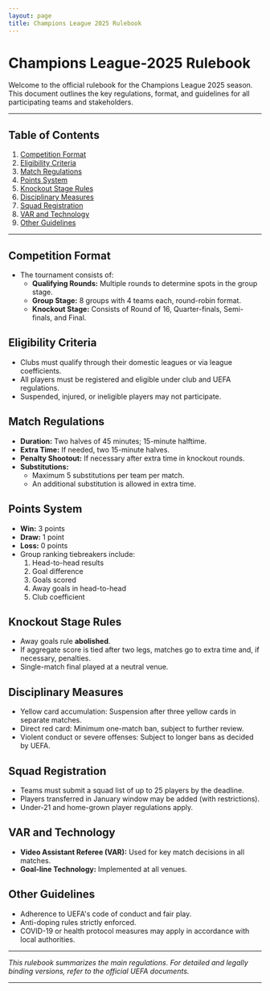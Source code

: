 ```yaml
---
layout: page
title: Champions League 2025 Rulebook
---
```

# Champions League-2025 Rulebook

Welcome to the official rulebook for the Champions League 2025 season. This document outlines the key regulations, format, and guidelines for all participating teams and stakeholders.

---

## Table of Contents

1. [Competition Format](#competition-format)
2. [Eligibility Criteria](#eligibility-criteria)
3. [Match Regulations](#match-regulations)
4. [Points System](#points-system)
5. [Knockout Stage Rules](#knockout-stage-rules)
6. [Disciplinary Measures](#disciplinary-measures)
7. [Squad Registration](#squad-registration)
8. [VAR and Technology](#var-and-technology)
9. [Other Guidelines](#other-guidelines)

---

## Competition Format

- The tournament consists of:  
  - **Qualifying Rounds:** Multiple rounds to determine spots in the group stage.  
  - **Group Stage:** 8 groups with 4 teams each, round-robin format.  
  - **Knockout Stage:** Consists of Round of 16, Quarter-finals, Semi-finals, and Final.

## Eligibility Criteria

- Clubs must qualify through their domestic leagues or via league coefficients.
- All players must be registered and eligible under club and UEFA regulations.
- Suspended, injured, or ineligible players may not participate.

## Match Regulations

- **Duration:** Two halves of 45 minutes; 15-minute halftime.
- **Extra Time:** If needed, two 15-minute halves.
- **Penalty Shootout:** If necessary after extra time in knockout rounds.
- **Substitutions:**  
  - Maximum 5 substitutions per team per match.  
  - An additional substitution is allowed in extra time.

## Points System

- **Win:** 3 points  
- **Draw:** 1 point  
- **Loss:** 0 points  
- Group ranking tiebreakers include:  
  1. Head-to-head results  
  2. Goal difference  
  3. Goals scored  
  4. Away goals in head-to-head  
  5. Club coefficient

## Knockout Stage Rules

- Away goals rule **abolished**.
- If aggregate score is tied after two legs, matches go to extra time and, if necessary, penalties.
- Single-match final played at a neutral venue.

## Disciplinary Measures

- Yellow card accumulation: Suspension after three yellow cards in separate matches.
- Direct red card: Minimum one-match ban, subject to further review.
- Violent conduct or severe offenses: Subject to longer bans as decided by UEFA.

## Squad Registration

- Teams must submit a squad list of up to 25 players by the deadline.
- Players transferred in January window may be added (with restrictions).
- Under-21 and home-grown player regulations apply.

## VAR and Technology

- **Video Assistant Referee (VAR):** Used for key match decisions in all matches.
- **Goal-line Technology:** Implemented at all venues.

## Other Guidelines

- Adherence to UEFA's code of conduct and fair play.
- Anti-doping rules strictly enforced.
- COVID-19 or health protocol measures may apply in accordance with local authorities.

---

*This rulebook summarizes the main regulations. For detailed and legally binding versions, refer to the official UEFA documents.*

---